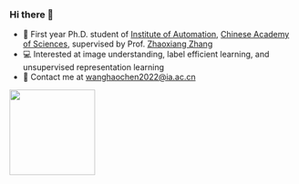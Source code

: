 ### Hi there 👋
* :school:  First year Ph.D. student of [Institute of Automation](http://english.ia.cas.cn/), [Chinese Academy of Sciences](https://english.cas.cn/), supervised by Prof. [Zhaoxiang Zhang](https://zhaoxiangzhang.net/)
* 💻  Interested at image understanding, label efficient learning, and unsupervised representation learning
* :email:  Contact me at [wanghaochen2022@ia.ac.cn](mailto:wanghaochen2022@ia.ac.cn)

<img height="150px" src="https://github-readme-stats-git-masterrstaa-rickstaa.vercel.app/api?username=haochen-wang409&hide_title=true&hide_border=true&show_icons=true&include_all_commits=true&line_height=21&bg_color=0,FFFF66,99FF99,CCFFFF&theme=graywhite&locale=en" />
